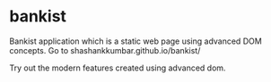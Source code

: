 # bankist
Bankist application which is a static web page using advanced DOM concepts.
Go to shashankkumbar.github.io/bankist/ 

Try out the modern features created using advanced dom.
